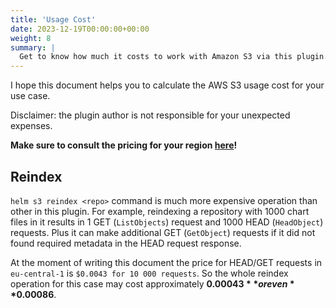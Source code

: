 ```yaml
---
title: 'Usage Cost'
date: 2023-12-19T00:00:00+00:00
weight: 8
summary: |
  Get to know how much it costs to work with Amazon S3 via this plugin.
---
```


I hope this document helps you to calculate the AWS S3 usage cost for your use case. 

Disclaimer: the plugin author is not responsible for your unexpected expenses.

**Make sure to consult the pricing for your region [here](https://aws.amazon.com/s3/pricing)!** 

## Reindex

`helm s3 reindex <repo>` command is much more expensive operation than other in
this plugin. For example, reindexing a repository with 1000 chart files in it 
results in 1 GET (`ListObjects`) request and 1000 HEAD (`HeadObject`) requests.
Plus it can make additional GET (`GetObject`) requests if it did not found 
required metadata in the HEAD request response.

At the moment of writing this document the price for HEAD/GET requests in `eu-central-1` is `$0.0043 for 10 000 requests`.
So the whole reindex operation for this case may cost approximately **$0.00043** or even **$0.00086**. 
